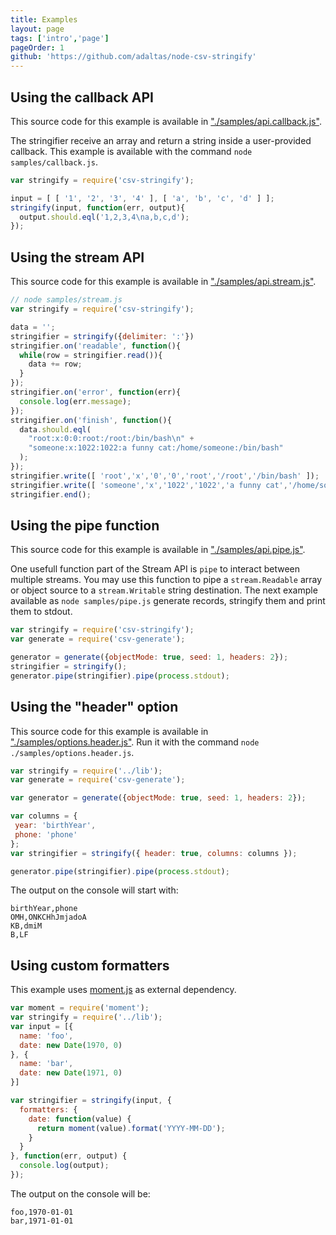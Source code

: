 ```yaml
---
title: Examples
layout: page
tags: ['intro','page']
pageOrder: 1
github: 'https://github.com/adaltas/node-csv-stringify'
---
```


## Using the callback API

This source code for this example is available in
["./samples/api.callback.js"][ac].

The stringifier receive an array and return a string inside a user-provided
callback. This example is available with the command `node samples/callback.js`.

```javascript
var stringify = require('csv-stringify');

input = [ [ '1', '2', '3', '4' ], [ 'a', 'b', 'c', 'd' ] ];
stringify(input, function(err, output){
  output.should.eql('1,2,3,4\na,b,c,d');
});
```

## Using the stream API

This source code for this example is available in
["./samples/api.stream.js"][as].

```javascript
// node samples/stream.js
var stringify = require('csv-stringify');

data = '';
stringifier = stringify({delimiter: ':'})
stringifier.on('readable', function(){
  while(row = stringifier.read()){
    data += row;
  }
});
stringifier.on('error', function(err){
  console.log(err.message);
});
stringifier.on('finish', function(){
  data.should.eql(
    "root:x:0:0:root:/root:/bin/bash\n" +
    "someone:x:1022:1022:a funny cat:/home/someone:/bin/bash"
  );
});
stringifier.write([ 'root','x','0','0','root','/root','/bin/bash' ]);
stringifier.write([ 'someone','x','1022','1022','a funny cat','/home/someone','/bin/bash' ]);
stringifier.end();
```

## Using the pipe function

This source code for this example is available in
["./samples/api.pipe.js"][ap].

One usefull function part of the Stream API is `pipe` to interact between
multiple streams. You may use this function to pipe a `stream.Readable` array
or object source to a `stream.Writable` string destination. The next example
available as `node samples/pipe.js` generate records, stringify them and print
them to stdout.

```javascript
var stringify = require('csv-stringify');
var generate = require('csv-generate');

generator = generate({objectMode: true, seed: 1, headers: 2});
stringifier = stringify();
generator.pipe(stringifier).pipe(process.stdout);
```

## Using the "header" option

This source code for this example is available in
["./samples/options.header.js"][oh]. Run it with the command
`node ./samples/options.header.js`.

```javascript
var stringify = require('../lib');
var generate = require('csv-generate');

var generator = generate({objectMode: true, seed: 1, headers: 2});

var columns = {
 year: 'birthYear',
 phone: 'phone'
};
var stringifier = stringify({ header: true, columns: columns });

generator.pipe(stringifier).pipe(process.stdout);
```

The output on the console will start with:

```csv
birthYear,phone
OMH,ONKCHhJmjadoA
KB,dmiM
B,LF
```

## Using custom formatters
This example uses [moment.js](http://momentjs.com/) as external dependency.

```javascript
var moment = require('moment');
var stringify = require('../lib');
var input = [{
  name: 'foo',
  date: new Date(1970, 0)
}, {
  name: 'bar',
  date: new Date(1971, 0)
}]

var stringifier = stringify(input, {
  formatters: {
    date: function(value) {
      return moment(value).format('YYYY-MM-DD');
    }
  }
}, function(err, output) {
  console.log(output);
});
```

The output on the console will be:

```csv
foo,1970-01-01
bar,1971-01-01
```

[ac]: https://github.com/adaltas/node-csv-stringify/blob/master/samples/api.callback.js
[as]: https://github.com/adaltas/node-csv-stringify/blob/master/samples/api.stream.js
[ap]: https://github.com/adaltas/node-csv-stringify/blob/master/samples/api.pipe.js
[oh]: https://github.com/adaltas/node-csv-stringify/blob/master/samples/options.header.js
